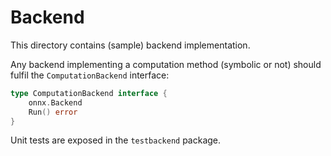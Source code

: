 # Backend

This directory contains (sample) backend implementation. 

Any backend implementing a computation method (symbolic or not) should fulfil the `ComputationBackend` interface:

[embedmd]:# (computation_backend.go /type ComputationBackend/ /}/)
```go
type ComputationBackend interface {
	onnx.Backend
	Run() error
}
```

Unit tests are exposed in the `testbackend` package.

